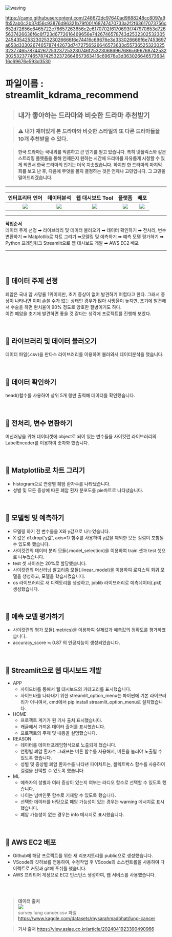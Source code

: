 ![waving](https://capsule-render.vercel.app/api?type=waving&height=200&text=Predict_Lung_cancer&fontAlign=50&fontAlignY=40&color=gradient)

https://camo.githubusercontent.com/248672dc97640ad9688248cc8097a9fb52ab0c2b37d56c93876d96321b79f001/68747470733a2f2f63617073756c652d72656e6465722e76657263656c2e6170702f6170693f747970653d7265637426636f6c6f723d6772616469656e7426746578743d2532302532305245435425323025323026666f6e74416c69676e3d333026666f6e7453697a653d3330267465787442673d7472756526646573633d557365253230253237746578744267253237253230746f253230686967686c69676874253230253237746578742532372664657363416c69676e3d36302664657363416c69676e593d3530

# 파일이름 : streamlit_kdrama_recommend
> ## 내가 좋아하는 드라마와 비슷한 드라마 추천받기

 > ### :warning: 내가 재미있게 본 드라마와 비슷한 스타일의 또 다른 드라마들을 10개 추천받을 수 있다.

 > #### 한국 드라마는 국내외를 막론하고 큰 인기를 얻고 있습니다. 특히 넷플릭스와 같은 스트리밍 플랫폼을 통해 언제든지 원하는 시간에 드라마를 자유롭게 시청할 수 있게 되면서 한국 드라마의 인기는 더욱 치솟았습니다. 하지만 한 드라마의 마지막 회를 보고 난 후, 다음에 무엇을 볼지 결정하는 것은 언제나 고민입니다. 그 고민을 덜어드리겠습니다.


---

|인터프리터 언어|데이터분석|웹 대시보드 Tool|플랫폼|배포|
|:------:|:------:|:---------:|:-----:|:--------:|
|<img src="https://img.shields.io/badge/Python-3776AB?style=flat-square&logo=Python&logoColor=white"/>|<img src="https://img.shields.io/badge/jupyter-%23FA0F00.svg?style=for-the-badge&logo=jupyter&logoColor=white /">|<img src="https://img.shields.io/badge/Visual Studio Code-007ACC?style=flat-square&logo=Visual Studio Code&logoColor=white"/>|<img src="https://img.shields.io/badge/GitHub-181717?style=flat-square&logo=GitHub&logoColor=white"/>|<img src="https://img.shields.io/badge/Amazon%20EC2-FF9900?style=for-the-badge&logo=Amazon%20EC2&logoColor=white">|

---
**작업순서**<br>
    데이터 주제 선정 ➡︎ 라이브러리 및 데이터 불러오기 ➡︎ 데이터 확인하기 ➡︎ 전처리, 변수 변환하기 ➡︎ Matplotlib로 차트 그리기 ➡︎모델링 및 예측하기 ➡︎ 예측 모델 평가하기 ➡︎ Python 프레임워크 Streamlit으로 웹 대시보드 개발 ➡︎ AWS EC2 배포

---
<br>
<br>

:pencil: 데이터 주제 선정 
-
폐암은 국내 암 사망율 1위이지만, 초기 증상이 없어 발견하기 어렵다고 한다. 그래서 증상이 나타나면 이미 손쓸 수가 없는 상태인 경우가 많아 사망율이 높지만, 초기에 발견해서 수술을 하면 완치율이 90% 정도로 양호한 질병이기도 하다.<br> 이런 폐암을 초기에 발견하면 좋을 것 같다는 생각에 프로젝트를 진행해 보았다.
  
<br>

:pencil: 라이브러리 및 데이터 블러오기
-
  데이터 파일(.csv)을 판다스 라이브러리를 이용하여 불러와서 데이터분석을 했습니다.<br> 

<br>

:pencil: 데이터 확인하기
-
 head()함수를 사용하여 상위 5개 행만 출력해 데이터를 확인했습니다.

<br>

:pencil: 전처리, 변수 변환하기
-
 머신러닝을 위해 데이터셋에 object로 되어 있는 변수들을 사이킷런 라이브러리의 LabelEncoder를 이용하여 숫자화 했습니다.

<br>

:pencil: Matplotlib로 차트 그리기
-
 - histogram으로 연령별 폐암 환자수를 나타냈습니다. <br>
 - 성별 및 모든 증상에 따른 폐암 환자 분포도를 pie차트로 나타냈습니다. 

<br>

:pencil: 모델링 및 예측하기
-
 - 모델링 하기 전 변수들을 X와 y값으로 나누었습니다.
 - X 값은 df.drop('y값', axis=1) 함수를 사용하여 y값을 제외한 모든 컬럼이 포함될 수 있도록 했습니다.
 - 사이킷런의 데이터 분리 모듈(.model_selection)을 이용하여 train 셋과 test 셋으로 나누었습니다.
 - test 셋 사이즈는 20%로 할당했습니다.
 - 사이킷런의 머신러닝 알고리즘 모듈(.linear_model)을 이용하여 로지스틱 회귀 모델을 생성하고, 모델을 학습시켰습니다.
 - os 라이브러리로 새 디렉토리를 생성하고, joblib 라이브러리로 예측데이터(.pkl) 생성했습니다.<br>

<br>

:pencil: 예측 모델 평가하기
-
 - 사이킷런의 평가 모듈(.metrics)을 이용하여 실제값과 예측값의 정확도를 평가하였습니다.
 - accuracy_score ≒ 0.87 의 인공지능이 생성되었습니다.

 <br>

:pencil: Streamlit으로 웹 대시보드 개발
-

- APP<br>
  * 사이드바를 통해서 웹 대시보드의 카테고리를 표시했습니다.<br>
  * 사이드바를 나타내기 위한 streamlit_option_menu는 파이썬에 기본 라이브러리가 아니여서, cmd에서 pip install streamlit_option_menu로 설치했습니다.<br>
- HOME <br>
  * 프로젝트 계기가 된 기사 출처 표시했습니다.<br>
  * 캐글에서 가져온 데이터 출처를 표시했습니다.<br>
  * 프로젝트의 주제 및 내용을 설명했습니다.<br>
- REASON<br>
  * 데이터를 데이터프레임형식으로 노출되게 했습니다.<br>
  * 연령별 폐암 환자수 그래프는 버튼 함수를 사용해서, 버튼을 눌러야 노출될 수 있도록 했습니다.<br>
  * 성별 및 증상별 폐암 환자수를 나타낸 파이차트는, 셀렉트박스 함수를 사용하여 컬럼을 선택할 수 있도록 했습니다.<br>
- ML<br>
  * 예측자의 성별과 여러 증상이 있는지 여부는 라디오 함수로 선택할 수 있도록 했습니다.<br>
  * 나이는 넘버인풋 함수로 기재할 수 있도록 했습니다.<br>
  * 선택한 데이터를 바탕으로 폐암 가능성이 있는 경우는 warning 메시지로 표시했습니다.<br>
  * 폐암 가능성이 없는 경우는 info 메시지로 표시했습니다.<br>
<br>

:pencil:  AWS EC2 배포
-
  - Github에 해당 프로젝트를 위한 새 리포지토리를 public으로 생성했습니다.
  - VScode와 깃허브를 연동하여, 수정작업 후 VScode의 소스컨트롤을 사용하여 다이렉트로 커밋과 git에 푸쉬를 했습니다.
  - AWS 프리티어 계정으로 EC2 인스턴스 생성하여, 웹 서비스를 사용했습니다.

<br>
<br>

> **데이터 출처**<br><img src="https://img.shields.io/badge/Kaggle-20BEFF?style=for-the-badge&logo=Kaggle&logoColor=white" /><br>
 survey lung cancer.csv 파일
 <https://www.kaggle.com/datasets/mysarahmadbhat/lung-cancer><br>
    
    

> **기사 출처**
 <https://view.asiae.co.kr/article/2024041923390490966>
> 
 
